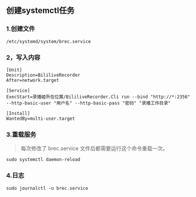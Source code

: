 ## 创建systemctl任务

### 1.创建文件

```shell
/etc/systemd/system/brec.service
```

### 2，写入内容

```shell
[Unit]
Description=BililiveRecorder
After=network.target

[Service]
ExecStart=录播姬所在位置/BililiveRecorder.Cli run --bind "http://*:2356" --http-basic-user "用户名" --http-basic-pass "密码" "录播工作目录"

[Install]
WantedBy=multi-user.target
```

### 3.重载服务
> 每次修改了 brec.service 文件后都需要运行这个命令重载一次。

```shell
sudo systemctl daemon-reload
```

### 4.日志

```shell
sudo journalctl -u brec.service
```